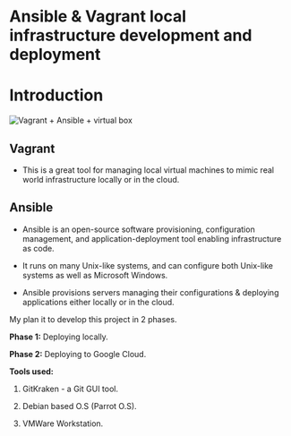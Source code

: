 # Ansible & Vagrant local infrastructure development and deployment


# Introduction

![Vagrant + Ansible + virtual box](https://github.com/House-Of-Research/Ansible-Vagrant-local-infrastructure-development-and-deployment/blob/main/Images%20%26%20gifs/Vagrant-Ansible3.png)

## Vagrant 

- This is a great tool for managing local virtual machines to mimic real world infrastructure locally or in the cloud.

## Ansible

- Ansible is an open-source software provisioning, configuration management, and application-deployment tool enabling infrastructure as code.

- It runs on many Unix-like systems, and can configure both Unix-like systems as well as Microsoft Windows.

- Ansible provisions servers managing their configurations & deploying applications either locally or in the cloud.


My plan it to develop this project in 2 phases.

**Phase 1:** Deploying locally.

**Phase 2:** Deploying to Google Cloud.

**Tools used:**
1. GitKraken - a Git GUI tool.

2. Debian based O.S (Parrot O.S).

3. VMWare Workstation.
